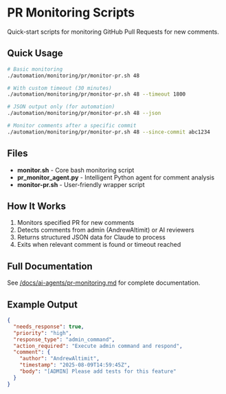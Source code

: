 # PR Monitoring Scripts

Quick-start scripts for monitoring GitHub Pull Requests for new comments.

## Quick Usage

```bash
# Basic monitoring
./automation/monitoring/pr/monitor-pr.sh 48

# With custom timeout (30 minutes)
./automation/monitoring/pr/monitor-pr.sh 48 --timeout 1800

# JSON output only (for automation)
./automation/monitoring/pr/monitor-pr.sh 48 --json

# Monitor comments after a specific commit
./automation/monitoring/pr/monitor-pr.sh 48 --since-commit abc1234
```

## Files

- **monitor.sh** - Core bash monitoring script
- **pr_monitor_agent.py** - Intelligent Python agent for comment analysis
- **monitor-pr.sh** - User-friendly wrapper script

## How It Works

1. Monitors specified PR for new comments
2. Detects comments from admin (AndrewAltimit) or AI reviewers
3. Returns structured JSON data for Claude to process
4. Exits when relevant comment is found or timeout reached

## Full Documentation

See [/docs/ai-agents/pr-monitoring.md](/docs/ai-agents/pr-monitoring.md) for complete documentation.

## Example Output

```json
{
  "needs_response": true,
  "priority": "high",
  "response_type": "admin_command",
  "action_required": "Execute admin command and respond",
  "comment": {
    "author": "AndrewAltimit",
    "timestamp": "2025-08-09T14:59:45Z",
    "body": "[ADMIN] Please add tests for this feature"
  }
}
```
